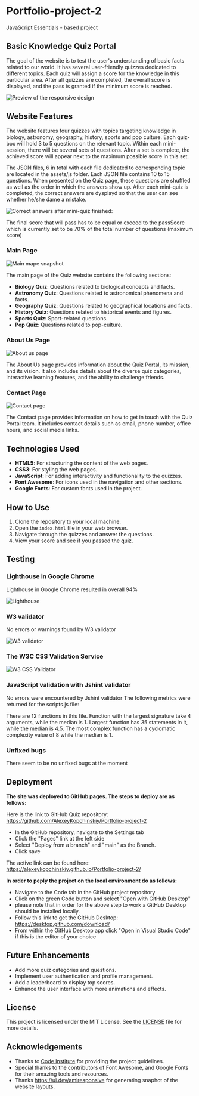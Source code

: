 # Portfolio-project-2

JavaScript Essentials - based project

## Basic Knowledge Quiz Portal

The goal of the website is to test the user's understanding of basic facts related to our world. It has several user-friendly quizzes dedicated to different topics. Each quiz will assign a score for the knowledge in this particular area. After all quizzes are completed, the overall score is displayed, and the pass is granted if the minimum score is reached.

![Preview of the responsive design](assets/images/readme/responsive-snapshot.png)

## Website Features

The website features four quizzes with topics targeting knowledge in biology, astronomy, geography, history, sports and pop culture. Each quiz-box will hold 3 to 5 questions on the relevant topic. Within each mini-session, there will be several sets of questions. After a set is complete, the achieved score will appear next to the maximum possible score in this set.

The JSON files, 6 in total with each file dedicated to corresponding topic are located in the assets/js folder. Each JSON file contains 10 to 15 questions. When presented on the Quiz page, these questions are shuffled as well as the order in which the answers show up. After each mini-quiz is completed, the correct answers are dysplayd so that the user can see whether he/she dame a mistake.

![Correct answers after mini-quiz finished:](assets/images/readme/biology-quiz.png)

The final score that will pass has to be equal or exceed to the passScore which is currently set to be 70% of the total number of questions (maximum score)

### Main Page

![Main mape snapshot](assets/images/readme/quiz-portal-snapshot1.png)

The main page of the Quiz website contains the following sections:

- **Biology Quiz**: Questions related to biological concepts and facts.
- **Astronomy Quiz**: Questions related to astronomical phenomena and facts.
- **Geography Quiz**: Questions related to geographical locations and facts.
- **History Quiz**: Questions related to historical events and figures.
- **Sports Quiz**: Sport-related questions.
- **Pop Quiz**: Questions related to pop-culture.

### About Us Page

![About us page](assets/images/readme/quiz-portal-about-page.png)

The About Us page provides information about the Quiz Portal, its mission, and its vision. It also includes details about the diverse quiz categories, interactive learning features, and the ability to challenge friends.

### Contact Page

![Contact page](assets/images/readme/quiz-portal-contact-page.jpg)

The Contact page provides information on how to get in touch with the Quiz Portal team. It includes contact details such as email, phone number, office hours, and social media links.

## Technologies Used

- **HTML5**: For structuring the content of the web pages.
- **CSS3**: For styling the web pages.
- **JavaScript**: For adding interactivity and functionality to the quizzes.
- **Font Awesome**: For icons used in the navigation and other sections.
- **Google Fonts**: For custom fonts used in the project.

## How to Use

1. Clone the repository to your local machine.
2. Open the `index.html` file in your web browser.
3. Navigate through the quizzes and answer the questions.
4. View your score and see if you passed the quiz.

## Testing

### Lighthouse in Google Chrome

Lighthouse in Google Chrome resulted in overall 94%

![Lighthouse](assets/images/readme/lighthouse-google-chrome.jpg)

### W3 validator

No errors or warnings found by W3 validator

![W3 validator](assets/images/readme/w3-html-validator.jpg)

### The W3C CSS Validation Service

![W3 CSS Validator](assets/images/readme/w3-css-validator.jpg)

### JavaScript validation with Jshint validator

No errors were encountered by Jshint validator
The following metrics were returned for the scripts.js file:

There are 12 functions in this file.
Function with the largest signature take 4 arguments, while the median is 1.
Largest function has 35 statements in it, while the median is 4.5.
The most complex function has a cyclomatic complexity value of 8 while the median is 1.

### Unfixed bugs

There seem to be no unfixed bugs at the moment

## Deployment

**The site was deployed to GitHub pages. The steps to deploy are as follows:**

Here is the link to GitHub Quiz repository: https://github.com/AlexeyKopchinskiy/Portfolio-project-2

- In the GitHub repository, navigate to the Settings tab
- Click the "Pages" link at the left side
- Select "Deploy from a branch" and "main" as the Branch. 
- Click save

The active link can be found here: https://alexeykopchinskiy.github.io/Portfolio-project-2/

**In order to peply the project on the local environment do as follows:**

- Navigate to the Code tab in the GitHub project repository
- Click on the green Code button and select "Open with GitHub Desktop"
- please note that in order for the above step to work a GitHub Desktop should be installed locally. 
- Follow this link to get the GitHub Desktop: https://desktop.github.com/download/
- From within the GitHub Desktop app click "Open in Visual Studio Code" if this is the editor of your choice

## Future Enhancements

- Add more quiz categories and questions.
- Implement user authentication and profile management.
- Add a leaderboard to display top scores.
- Enhance the user interface with more animations and effects.

## License

This project is licensed under the MIT License. See the [LICENSE](https://en.wikipedia.org/wiki/MIT_License) file for more details.

## Acknowledgements

- Thanks to [Code Institute](https://codeinstitute.net/) for providing the project guidelines.
- Special thanks to the contributors of Font Awesome, and Google Fonts for their amazing tools and resources.
- Thanks https://ui.dev/amiresponsive for generating snaphot of the website layouts.
